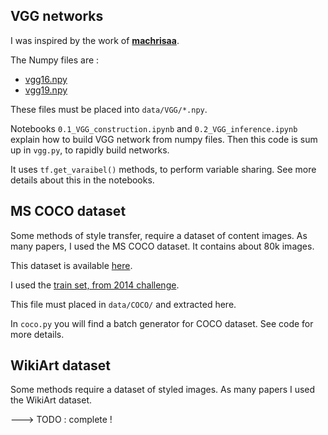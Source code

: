 
## VGG networks

I was inspired by the work of [**machrisaa**](http://github.com/machrisaa/tensorflow-vgg).

The Numpy files are :

- [vgg16.npy](http://mega.nz/#!YU1FWJrA!O1ywiCS2IiOlUCtCpI6HTJOMrneN-Qdv3ywQP5poecM)
- [vgg19.npy](http://mega.nz/#!xZ8glS6J!MAnE91ND_WyfZ_8mvkuSa2YcA7q-1ehfSm-Q1fxOvvs)

These files must be placed into `data/VGG/*.npy`.

Notebooks `0.1_VGG_construction.ipynb` and `0.2_VGG_inference.ipynb` explain how to build VGG network from numpy files.
Then this code is sum up in `vgg.py`, to rapidly build networks.

It uses `tf.get_varaibel()` methods, to perform variable sharing.
See more details about this in the notebooks.


## MS COCO dataset

Some methods of style transfer, require a dataset of content images.
As many papers, I used the MS COCO dataset.
It contains about 80k images.

This dataset is available [here](http://mscoco.org/dataset/#download).

I used the [train set, from 2014 challenge](http://msvocds.blob.core.windows.net/coco2014/train2014.zip).

This file must placed in `data/COCO/` and extracted here.


In `coco.py` you will find a batch generator for COCO dataset.
See code for more details.


## WikiArt dataset

Some methods require a dataset of styled images.
As many papers I used the WikiArt dataset.


---> TODO : complete !